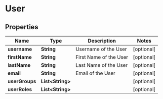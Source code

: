 
# User

## Properties
Name | Type | Description | Notes
------------ | ------------- | ------------- | -------------
**username** | **String** | Username of the User |  [optional]
**firstName** | **String** | First Name of the User |  [optional]
**lastName** | **String** | Last Name of the User |  [optional]
**email** | **String** | Email of the User |  [optional]
**userGroups** | **List&lt;String&gt;** |  |  [optional]
**userRoles** | **List&lt;String&gt;** |  |  [optional]



